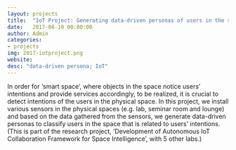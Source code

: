 ```yaml
---
layout: projects
title:  "IoT Project: Generating data-driven personas of users in the space"
date:   2017-08-10 00:00:00
author: Admin
categories:
- projects
img: 2017-iotproject.png
website:
desc: "data-driven persona; IoT"
---
```

In order for ‘smart space’, where objects in the space notice users’ intentions and provide services accordingly, to be realized, it is crucial to detect intentions of the users in the physical space. In this project, we install various sensors in the physical spaces (e.g. lab, seminar room and lounge) and based on the data gathered from the sensors, we generate data-driven personas to classify users in the space that is related to users’ intentions. (This is part of the research project, ‘Development of Autonomous IoT Collaboration Framework for Space Intelligence’, with 5 other labs.)
